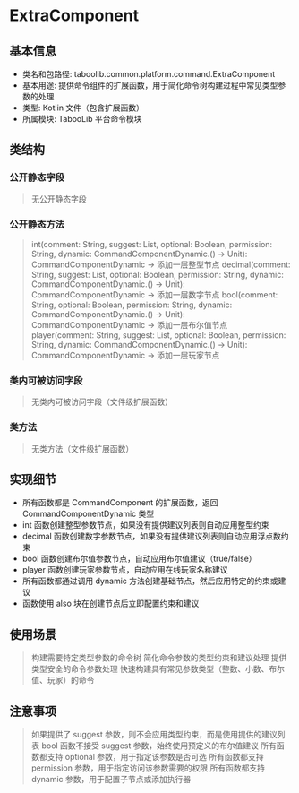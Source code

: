 # ExtraComponent

## 基本信息
- 类名和包路径: taboolib.common.platform.command.ExtraComponent
- 基本用途: 提供命令组件的扩展函数，用于简化命令树构建过程中常见类型参数的处理
- 类型: Kotlin 文件（包含扩展函数）
- 所属模块: TabooLib 平台命令模块

## 类结构

### 公开静态字段
> 无公开静态字段

### 公开静态方法
> int(comment: String, suggest: List<String>, optional: Boolean, permission: String, dynamic: CommandComponentDynamic.() -> Unit): CommandComponentDynamic -> 添加一层整型节点
> decimal(comment: String, suggest: List<String>, optional: Boolean, permission: String, dynamic: CommandComponentDynamic.() -> Unit): CommandComponentDynamic -> 添加一层数字节点
> bool(comment: String, optional: Boolean, permission: String, dynamic: CommandComponentDynamic.() -> Unit): CommandComponentDynamic -> 添加一层布尔值节点
> player(comment: String, suggest: List<String>, optional: Boolean, permission: String, dynamic: CommandComponentDynamic.() -> Unit): CommandComponentDynamic -> 添加一层玩家节点

### 类内可被访问字段
> 无类内可被访问字段（文件级扩展函数）

### 类方法
> 无类方法（文件级扩展函数）

## 实现细节
- 所有函数都是 CommandComponent 的扩展函数，返回 CommandComponentDynamic 类型
- int 函数创建整型参数节点，如果没有提供建议列表则自动应用整型约束
- decimal 函数创建数字参数节点，如果没有提供建议列表则自动应用浮点数约束
- bool 函数创建布尔值参数节点，自动应用布尔值建议（true/false）
- player 函数创建玩家参数节点，自动应用在线玩家名称建议
- 所有函数都通过调用 dynamic 方法创建基础节点，然后应用特定的约束或建议
- 函数使用 also 块在创建节点后立即配置约束和建议

## 使用场景
> 构建需要特定类型参数的命令树
> 简化命令参数的类型约束和建议处理
> 提供类型安全的命令参数处理
> 快速构建具有常见参数类型（整数、小数、布尔值、玩家）的命令

## 注意事项
> 如果提供了 suggest 参数，则不会应用类型约束，而是使用提供的建议列表
> bool 函数不接受 suggest 参数，始终使用预定义的布尔值建议
> 所有函数都支持 optional 参数，用于指定该参数是否可选
> 所有函数都支持 permission 参数，用于指定访问该参数需要的权限
> 所有函数都支持 dynamic 参数，用于配置子节点或添加执行器
